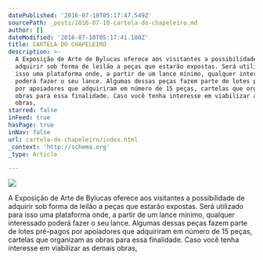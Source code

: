 ```yaml
---
datePublished: '2016-07-10T05:17:47.549Z'
sourcePath: _posts/2016-07-10-cartela-do-chapeleiro.md
author: []
dateModified: '2016-07-10T05:17:41.180Z'
title: CARTELA DO CHAPELEIRO
description: >-
  A Exposição de Arte de Bylucas oferece aos visitantes a possibilidade de
  adquirir sob forma de leilão a peças que estarão expostas. Será utilizado para
  isso uma plataforma onde, a partir de um lance mínimo, qualquer interessado
  poderá fazer o seu lance. Algumas dessas peças fazem parte de lotes pré-pagos
  por apoiadores que adquiriram em número de 15 peças, cartelas que organizam as
  obras para essa finalidade. Caso você tenha interesse em viabilizar as demais
  obras, 
starred: false
inFeed: true
hasPage: true
inNav: false
url: cartela-do-chapeleiro/index.html
_context: 'http://schema.org'
_type: Article

---
```

![](https://imgflo.herokuapp.com/graph/vahj1ThiexotieMo/46fe0baf73b8f64d5be8b487be25f867/croprotate.jpg?cropheight=1334&cropwidth=2402&degrees=0&input=https%3A%2F%2Fthe-grid-user-content.s3-us-west-2.amazonaws.com%2F4619e343-8b2a-439c-9164-dc947cfc929a.jpg&x=38&y=0)

A Exposição de Arte de Bylucas oferece aos visitantes a possibilidade de adquirir sob forma de leilão a peças que estarão expostas. Será utilizado para isso uma plataforma onde, a partir de um lance mínimo, qualquer interessado poderá fazer o seu lance. Algumas dessas peças fazem parte de lotes pré-pagos por apoiadores que adquiriram em número de 15 peças, cartelas que organizam as obras para essa finalidade. Caso você tenha interesse em viabilizar as demais obras,